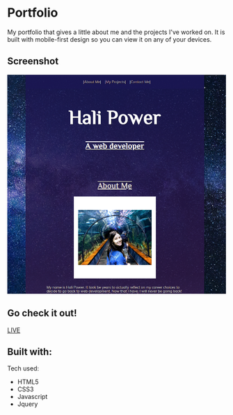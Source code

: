 
# Portfolio

My portfolio that gives a little about me and the projects I've worked on. It is built with mobile-first design so you can view it on any of your devices.

## Screenshot



![](portfolio-mock-pictures/portfolio-screenshot.png)

## Go check it out!

[LIVE](https://hp0809.github.io/portfolio/)


## Built with:
Tech used:
 * HTML5
 * CSS3
 * Javascript
 * Jquery

